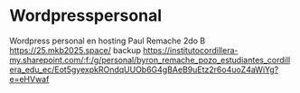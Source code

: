 # Wordpresspersonal
Wordpress personal en hosting
Paul Remache
2do B
https://25.mkb2025.space/
backup https://institutocordillera-my.sharepoint.com/:f:/g/personal/byron_remache_pozo_estudiantes_cordillera_edu_ec/Eot5gyexpkROndqUUOb6G4gBAeB9uEtz2r6o4uoZ4aWiYg?e=eHVwaf
